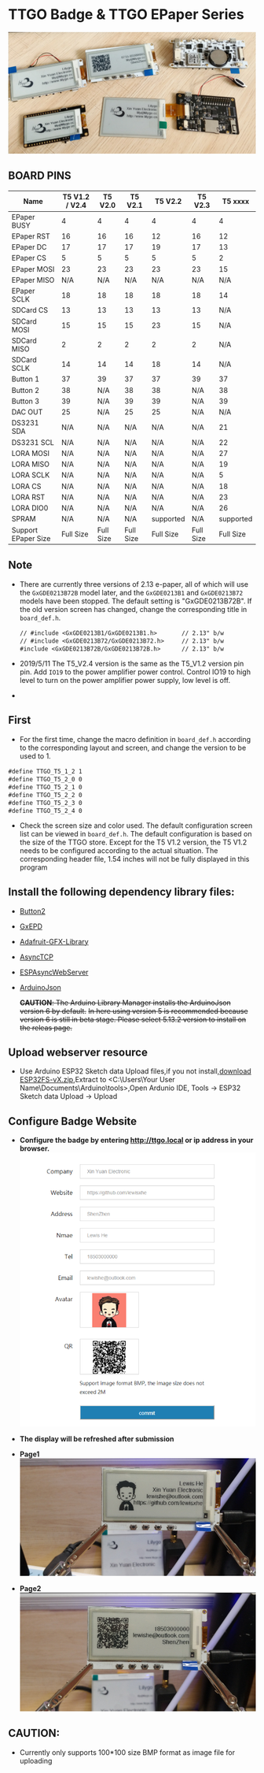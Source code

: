 TTGO Badge & TTGO EPaper Series
========================

![](images/4.png)

## BOARD PINS
| Name                | T5 V1.2 / V2.4 | T5 V2.0   | T5 V2.1   | T5 V2.2   | T5 V2.3   | T5 xxxx   |
| ------------------- | ------------- | --------- | --------- | --------- | --------- | --------- |
| EPaper BUSY         | 4             | 4         | 4         | 4         | 4         | 4         |
| EPaper RST          | 16            | 16        | 16        | 12        | 16        | 12        |
| EPaper DC           | 17            | 17        | 17        | 19        | 17        | 13        |
| EPaper CS           | 5             | 5         | 5         | 5         | 5         | 2         |
| EPaper MOSI         | 23            | 23        | 23        | 23        | 23        | 15        |
| EPaper MISO         | N/A           | N/A       | N/A       | N/A       | N/A       | N/A       |
| EPaper SCLK         | 18            | 18        | 18        | 18        | 18        | 14        |
| SDCard CS           | 13            | 13        | 13        | 13        | 13        | N/A       |
| SDCard MOSI         | 15            | 15        | 15        | 23        | 15        | N/A       |
| SDCard MISO         | 2             | 2         | 2         | 2         | 2         | N/A       |
| SDCard SCLK         | 14            | 14        | 14        | 18        | 14        | N/A       |
| Button 1            | 37            | 39        | 37        | 37        | 39        | 37        |
| Button 2            | 38            | N/A       | 38        | 38        | N/A       | 38        |
| Button 3            | 39            | N/A       | 39        | 39        | N/A       | 39        |
| DAC OUT             | 25            | N/A       | 25        | 25        | N/A       | N/A       |
| DS3231 SDA          | N/A           | N/A       | N/A       | N/A       | N/A       | 21        |
| DS3231 SCL          | N/A           | N/A       | N/A       | N/A       | N/A       | 22        |
| LORA MOSI           | N/A           | N/A       | N/A       | N/A       | N/A       | 27        |
| LORA MISO           | N/A           | N/A       | N/A       | N/A       | N/A       | 19        |
| LORA SCLK           | N/A           | N/A       | N/A       | N/A       | N/A       | 5         |
| LORA CS             | N/A           | N/A       | N/A       | N/A       | N/A       | 18        |
| LORA RST            | N/A           | N/A       | N/A       | N/A       | N/A       | 23        |
| LORA DIO0           | N/A           | N/A       | N/A       | N/A       | N/A       | 26        |
| SPRAM               | N/A           | N/A       | N/A       | supported | N/A       | supported |
| Support EPaper Size | Full Size     | Full Size | Full Size | Full Size | Full Size | Full Size |


## Note
- There are currently three versions of 2.13 e-paper, all of which will use the `GxGDE0213B72B` model later, and the `GxGDE0213B1` and `GxGDE0213B72` models have been stopped. The default setting is "GxGDE0213B72B". If the old version screen has changed, change the corresponding title in `board_def.h`.


    ```
    // #include <GxGDE0213B1/GxGDE0213B1.h>       // 2.13" b/w
    // #include <GxGDE0213B72/GxGDE0213B72.h>     // 2.13" b/w
    #include <GxGDE0213B72B/GxGDE0213B72B.h>      // 2.13" b/w
    ```

- 2019/5/11 The T5_V2.4 version is the same as the T5_V1.2 version pin pin. Add `IO19` to the power amplifier power control. Control IO19 to high level to turn on the power amplifier power supply, low level is off.
- 
## First

- For the first time, change the macro definition in `board_def.h` according to the corresponding layout and screen, and change the version to be used to 1.
```
#define TTGO_T5_1_2 1
#define TTGO_T5_2_0 0
#define TTGO_T5_2_1 0
#define TTGO_T5_2_2 0
#define TTGO_T5_2_3 0
#define TTGO_T5_2_4 0
```

- Check the screen size and color used. The default configuration screen list can be viewed in `board_def.h`. The default configuration is based on the size of the TTGO store. Except for the T5 V1.2 version, the T5 V1.2 needs to be configured according to the actual situation. The corresponding header file, 1.54 inches will not be fully displayed in this program

## Install the following dependency library files:
- [Button2](https://github.com/lewisxhe/Button2)
- [GxEPD](https://github.com/lewisxhe/GxEPD)
- [Adafruit-GFX-Library](https://github.com/adafruit/Adafruit-GFX-Library)
- [AsyncTCP](https://github.com/me-no-dev/AsyncTCP)
- [ESPAsyncWebServer](https://github.com/me-no-dev/ESPAsyncWebServer)
- [ArduinoJson](https://github.com/bblanchon/ArduinoJson/releases)

    ~~**CAUTION**: The Arduino Library Manager installs the ArduinoJson version 6 by default.~~
    ~~In here using version 5 is recommended because version 6 is still in beta stage. Please select 5.13.2 version to install on the releas page.~~

## Upload webserver resource
- Use Arduino ESP32 Sketch data Upload files,if you not install,[download ESP32FS-vX.zip](https://github.com/me-no-dev/arduino-esp32fs-plugin/releases),Extract to <C:\Users\Your User Name\Documents\Arduino\tools>,Open Ardunio IDE,  Tools -> ESP32 Sketch data Upload -> Upload

## Configure Badge Website

- **Configure the badge by entering http://ttgo.local or ip address in your browser.**
![](images/3.png)

- **The display will be refreshed after submission**
- **Page1**
![](images/1.png)
- **Page2**
![](images/2.png)


## CAUTION:
- Currently only supports 100*100 size BMP format as image file for uploading


